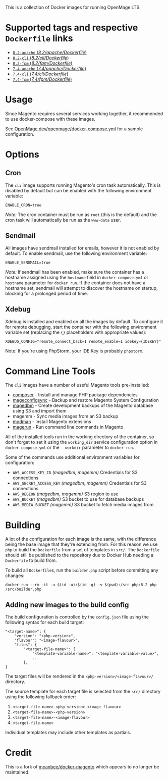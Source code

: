 This is a collection of Docker images for running OpenMage LTS.

# Supported tags and respective `Dockerfile` links

- [`8.2-apache` (*8.2/apache/Dockerfile*)](https://github.com/colinmollenhour/docker-openmage-dev/blob/master/8.2/apache/Dockerfile)
- [`8.2-cli` (*8.2/cli/Dockerfile*)](https://github.com/colinmollenhour/docker-openmage-dev/blob/master/8.2/cli/Dockerfile)
- [`8.2-fpm` (*8.2/fpm/Dockerfile*)](https://github.com/colinmollenhour/docker-openmage-dev/blob/master/8.2/fpm/Dockerfile)
- [`7.4-apache` (*7.4/apache/Dockerfile*)](https://github.com/colinmollenhour/docker-openmage-dev/blob/master/7.4/apache/Dockerfile)
- [`7.4-cli` (*7.4/cli/Dockerfile*)](https://github.com/colinmollenhour/docker-openmage-dev/blob/master/7.4/cli/Dockerfile)
- [`7.4-fpm` (*7.4/fpm/Dockerfile*)](https://github.com/colinmollenhour/docker-openmage-dev/blob/master/7.4/fpm/Dockerfile)


# Usage

Since Magento requires several services working together, it recommended to use docker-compose with these images.

See [OpenMage dev/openmage/docker-compose.yml](https://github.com/OpenMage/magento-lts/blob/main/dev/openmage/docker-compose.yml) for a sample configuration.

# Options

## Cron

The `cli` image supports running Magento's cron task automatically. This is disabled by default but can be enabled with
the following environment variable:

    ENABLE_CRON=true

*Note:* The cron container must be run as `root` (this is the default) and the cron task will automatically be run as the `www-data` user.

## Sendmail

All images have sendmail installed for emails, however it is not enabled by default. To enable sendmail, use the following environment variable:

    ENABLE_SENDMAIL=true

*Note:* If sendmail has been enabled, make sure the container has a hostname assigned using the `hostname` field in `docker-compose.yml` or `--hostname` parameter for `docker run`. If the container does not have a hostname set, sendmail will attempt to discover the hostname on startup, blocking for a prolonged period of time.

## Xdebug

Xdebug is installed and enabled on all the images by default. To configure it for remote debugging, start
the container with the following environment variable set (replacing the `{}` placeholders with appropriate values):

    XDEBUG_CONFIG="remote_connect_back=1 remote_enable=1 idekey={IDEKEY}"

Note: If you're using PhpStorm, your IDE Key is probably `phpstorm`.

# Command Line Tools

The `cli` images have a number of useful Magento tools pre-installed:

- [composer](https://getcomposer.org/) - Install and manage PHP package dependencies
- [mageconfigsync](https://github.com/punkstar/mageconfigsync) - Backup and restore Magento System Configuration
- [magedbm](https://github.com/meanbee/magedbm) - Create development backups of the Magento database using S3 and import them
- magemm - Sync media images from an S3 backup
- [modman](https://github.com/colinmollenhour/modman) - Install Magento extensions
- [magerun](https://github.com/netz98/n98-magerun) - Run command line commands in Magento

All of the installed tools run in the working directory of the container, so don't forget to set it using the `working_dir` service configuration option in `docker-compose.yml` or the `--workdir` parameter to `docker run`.

Some of the commands use additional environment variables for configuration:

 - `AWS_ACCESS_KEY_ID` _(magedbm, magemm)_ Credentials for S3 connections
 - `AWS_SECRET_ACCESS_KEY` _(magedbm, magemm)_ Credentials for S3 connections
 - `AWS_REGION` _(magedbm, magemm)_ S3 region to use
 - `AWS_BUCKET` _(magedbm)_ S3 bucket to use for database backups
 - `AWS_MEDIA_BUCKET` _(magemm)_ S3 bucket to fetch media images from

# Building

A lot of the configuration for each image is the same, with the difference being the base image that they're extending from.
For this reason we use `php` to build the `Dockerfile` from a set of templates in `src/`.  The `Dockerfile` should still
be published to the repository due to Docker Hub needing a `Dockerfile` to build from.

To build all `Dockerfile`s, run the `builder.php` script before committing any changes:

    docker run --rm -it -u $(id -u):$(id -g) -v $(pwd):/src php:8.2 php /src/builder.php

## Adding new images to the build config

The build configuration is controlled by the `config.json` file using the following syntax for each build target:

    "<target-name>": {
        "version": "<php-version>",
        "flavour": "<image-flavour>",
        "files": {
            "<target-file-name>": {
                "<template-variable-name>": "<template-variable-value>",
                ...
            },
    }

The target files will be rendered in the `<php-version>/<image-flavour>/` directory.

The source template for each target file is selected from the `src/` directory using the following fallback order:

1. `<target-file-name>-<php-version>-<image-flavour>`
2. `<target-file-name>-<php-version>`
3. `<target-file-name>-<image-flavour>`
4. `<target-file-name>`

Individual templates may include other templates as partials.

# Credit

This is a fork of [meanbee/docker-magento](https://github.com/meanbee/docker-magento) which appears to no longer be maintained.